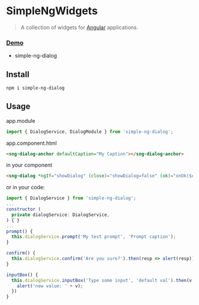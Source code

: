 # SimpleNgWidgets

> A collection of widgets for [Angular](http://angularjs.io/) applications.

### [Demo](https://sclarke500.github.io/simple-ng-widgets-demo)

* simple-ng-dialog

## Install

```bash
npm i simple-ng-dialog
```

## Usage
app.module
```javascript
import { DialogService, DialogModule } from 'simple-ng-dialog';
```

app.component.html
```html
<sng-dialog-anchor defaultCaption="My Caption"></sng-dialog-anchor>
```

in your component
```html
<sng-dialog *ngIf="showDialog" (close)="showDialog=false" (ok)="onOk($event)">Dialog 1 content</sng-dialog>
```

or in your code:
```javascript
import { DialogService } from 'simple-ng-dialog';
...
constructor (
  private dialogService: DialogService,
) { }
...
prompt() {
  this.dialogService.prompt('My test prompt', 'Prompt caption');
}

confirm() {
  this.dialogService.confirm('Are you sure?').then(resp => alert(resp));
}

inputBox() {
  this.dialogService.inputBox('Type some input', 'default val').then(v => {
    alert('new value: ' + v);
  })
}
```

